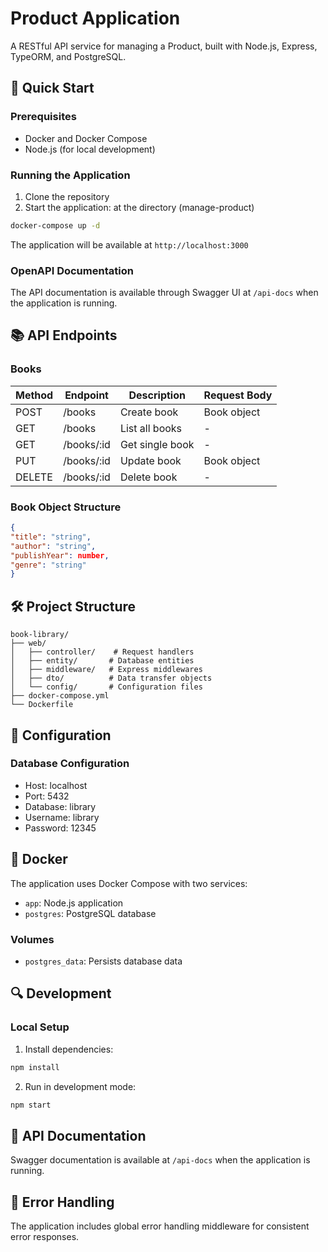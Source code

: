 # Product Application

A RESTful API service for managing a Product, built with Node.js, Express, TypeORM, and PostgreSQL.

## 🚀 Quick Start

### Prerequisites
- Docker and Docker Compose
- Node.js (for local development)

### Running the Application

1. Clone the repository
2. Start the application: at the directory (manage-product)
```bash
docker-compose up -d
```

The application will be available at `http://localhost:3000`
### OpenAPI Documentation
The API documentation is available through Swagger UI at `/api-docs` when the application is running.

## 📚 API Endpoints

### Books

| Method | Endpoint     | Description      | Request Body |
|--------|-------------|------------------|--------------|
| POST   | /books      | Create book      | Book object  |
| GET    | /books      | List all books   | -            |
| GET    | /books/:id  | Get single book  | -            |
| PUT    | /books/:id  | Update book      | Book object  |
| DELETE | /books/:id  | Delete book      | -            |

### Book Object Structure

```json
{
"title": "string",
"author": "string",
"publishYear": number,
"genre": "string"
}
```

## 🛠 Project Structure
```
book-library/
├── web/
│   ├── controller/    # Request handlers
│   ├── entity/       # Database entities
│   ├── middleware/   # Express middlewares
│   ├── dto/          # Data transfer objects
│   └── config/       # Configuration files
├── docker-compose.yml
└── Dockerfile
```

## 🔧 Configuration

### Database Configuration
- Host: localhost
- Port: 5432
- Database: library
- Username: library
- Password: 12345

## 🐳 Docker

The application uses Docker Compose with two services:
- `app`: Node.js application
- `postgres`: PostgreSQL database

### Volumes
- `postgres_data`: Persists database data

## 🔍 Development

### Local Setup
1. Install dependencies:
```bash
npm install
```

2. Run in development mode:
```bash
npm start
```

## 📝 API Documentation

Swagger documentation is available at `/api-docs` when the application is running.

## 🧪 Error Handling

The application includes global error handling middleware for consistent error responses.
